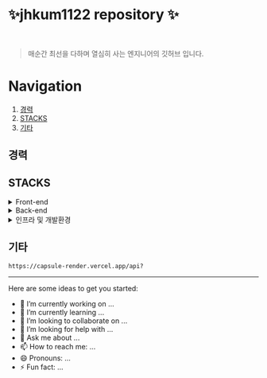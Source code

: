 
# ✨jhkum1122 repository ✨


<br/>

> 매순간 최선을 다하며 열심히 사는 엔지니어의 깃허브 입니다.


# Navigation

1. [경력](#경력) 
2. [STACKS](#STACKS) 
3. [기타](#기타)

## 경력

## STACKS
<details>
  <summary>Front-end</summary>
  
  - 프론트엔드 UI 라이브러리
    <details>
      <summary>자세히 보기</summary>
      
      - **`React`**: 프론트엔드 UI 라이브러리 (여기서 들여쓰기)
      - **`React Router DOM`**: 클라이언트 사이드 라우팅
      - **`Axios`**: HTTP 요청 처리
      - **`Framer Motion`**: 애니메이션 라이브러리
      - **`React Icons`**: 아이콘 컴포넌트
      - **`React Markdown`**: 마크다운 렌더링
      - **`JWT Decode`**: JWT 토큰 디코딩

    </details>

  - 스타일링
    <details>
      <summary>자세히 보기</summary>
      
      - **`Tailwind CSS`**: 유틸리티 기반의 CSS 프레임워크
      - **`DaisyUI`**: Tailwind와 함께 사용하는 UI 컴포넌트 라이브러리
      - **`@tailwindcss/forms`**: Tailwind의 form 스타일링 확장
      - **`@tailwindcss/typography`**: 타이포그래피 확장(Markdown 등)
    </details>
  - 빌드 및 개발 도구
    <details>
      <summary>자세히 보기</summary>
      
      - **`npm`**: 패키지 관리 도구로, 의존성 설치 및 스크립트 실행을 관리
      - **`TypeScript`**: 타입스크립트 사용
    </details>    
</details>

<details>
  <summary>Back-end</summary>
  
  - 프레임워크
    <details>
      <summary>자세히 보기</summary>
      
      - **`React`**: 프론트엔드 UI 라이브러리 (여기서 들여쓰기)
      - **`React Router DOM`**: 클라이언트 사이드 라우팅
      - **`Axios`**: HTTP 요청 처리
      - **`Framer Motion`**: 애니메이션 라이브러리
      - **`React Icons`**: 아이콘 컴포넌트
      - **`React Markdown`**: 마크다운 렌더링
      - **`JWT Decode`**: JWT 토큰 디코딩

    </details>

  - 스타일링
    <details>
      <summary>자세히 보기</summary>
      
      - **`Tailwind CSS`**: 유틸리티 기반의 CSS 프레임워크
      - **`DaisyUI`**: Tailwind와 함께 사용하는 UI 컴포넌트 라이브러리
      - **`@tailwindcss/forms`**: Tailwind의 form 스타일링 확장
      - **`@tailwindcss/typography`**: 타이포그래피 확장(Markdown 등)
    </details>
  - 빌드 및 개발 도구
    <details>
      <summary>자세히 보기</summary>
      
      - **`npm`**: 패키지 관리 도구로, 의존성 설치 및 스크립트 실행을 관리
      - **`TypeScript`**: 타입스크립트 사용
    </details>    
</details>

<details>
  <summary>인프라 및 개발환경</summary>
  
  - 개발환경
    <details>
      <summary>자세히 보기</summary>
      
      - **`React`**: 프론트엔드 UI 라이브러리 (여기서 들여쓰기)
      - **`React Router DOM`**: 클라이언트 사이드 라우팅
      - **`Axios`**: HTTP 요청 처리
      - **`Framer Motion`**: 애니메이션 라이브러리
      - **`React Icons`**: 아이콘 컴포넌트
      - **`React Markdown`**: 마크다운 렌더링
      - **`JWT Decode`**: JWT 토큰 디코딩

    </details>

  - 배포환경
    <details>
      <summary>자세히 보기</summary>
      
      - **`Tailwind CSS`**: 유틸리티 기반의 CSS 프레임워크
      - **`DaisyUI`**: Tailwind와 함께 사용하는 UI 컴포넌트 라이브러리
      - **`@tailwindcss/forms`**: Tailwind의 form 스타일링 확장
      - **`@tailwindcss/typography`**: 타이포그래피 확장(Markdown 등)
    </details>
    
  - 인프라
    <details>
      <summary>자세히 보기</summary>
      
      - **`npm`**: 패키지 관리 도구로, 의존성 설치 및 스크립트 실행을 관리
      - **`TypeScript`**: 타입스크립트 사용
    </details>    
</details>



## 기타
```
https://capsule-render.vercel.app/api?
```
<hr/>
Here are some ideas to get you started:

- 🔭 I’m currently working on ...
- 🌱 I’m currently learning ...
- 👯 I’m looking to collaborate on ...
- 🤔 I’m looking for help with ...
- 💬 Ask me about ...
- 📫 How to reach me: ...
- 😄 Pronouns: ...
- ⚡ Fun fact: ...


